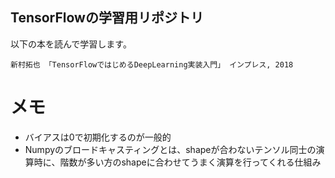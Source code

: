 TensorFlowの学習用リポジトリ
---

以下の本を読んで学習します。

```
新村拓也 「TensorFlowではじめるDeepLearning実装入門」 インプレス, 2018
```

# メモ

- バイアスは0で初期化するのが一般的
- Numpyのブロードキャスティングとは、shapeが合わないテンソル同士の演算時に、階数が多い方のshapeに合わせてうまく演算を行ってくれる仕組み

